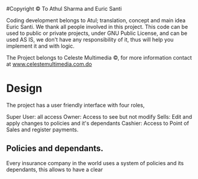 #Copyright © To Athul Sharma and Euric Santi 

Coding development belongs to Atul; translation, concept and main idea Euric Santi.  We thank all people 
involved in this project. This code can be used to public or private projects, under GNU Public License, 
and can be used AS IS, we don't have any responsibility of it, thus will help you implement it and with logic. 

The Project belongs to Celeste Multimedia ©, for more information contact at www.celestemultimedia.com.do

# Design 

The project has a user friendly interface with four roles, 

Super User: all access
Owner: Access to see but not modify 
Sells: Edit and apply changes to policies and it's dependants 
Cashier: Access to Point of Sales and register payments. 

## Policies and dependants. 

Every insurance company in the world uses a system of policies and its dependants, this allows to have 
a clear 
 